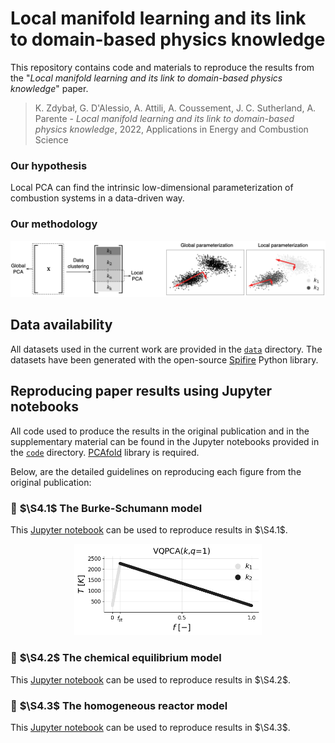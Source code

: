 # Local manifold learning and its link to domain-based physics knowledge

This repository contains code and materials to reproduce the results from the "*Local manifold learning and its link to domain-based physics knowledge*" paper.

> K. Zdybał, G. D'Alessio, A. Attili, A. Coussement, J. C. Sutherland, A. Parente - *Local manifold learning and its link
to domain-based physics knowledge*, 2022, Applications in Energy and Combustion Science

### Our hypothesis

Local PCA can find the intrinsic low-dimensional parameterization of combustion systems in a data-driven way.

### Our methodology

<p align="center">
  <img src="https://github.com/kamilazdybal/local-manifold-learning/raw/main/figures/global-local-PCA.png" width="900">
</p>

## Data availability

All datasets used in the current work are provided in the [`data`](data/) directory. The datasets have been generated with the open-source [Spifire](https://spitfire.readthedocs.io/en/latest/) Python library.

## Reproducing paper results using Jupyter notebooks

All code used to produce the results in the original publication and in the supplementary material can be found in the Jupyter notebooks provided in the [`code`](code/) directory. [PCAfold](https://pcafold.readthedocs.io/en/latest/index.html) library is required.

Below, are the detailed guidelines on reproducing each figure from the original publication:

### 📄 $\S4.1$ The Burke-Schumann model 

This [Jupyter notebook](code/paper-simple-systems-Burke-Schumann.ipynb) can be used to reproduce results in $\S4.1$.

<p align="center">
  <img src="https://github.com/kamilazdybal/local-manifold-learning/raw/main/figures/BS-VQPCA.png" width="300">
</p>

### 📄 $\S4.2$ The chemical equilibrium model 

This [Jupyter notebook](code/paper-simple-systems-Chemical-Equilibrium.ipynb) can be used to reproduce results in $\S4.2$.


### 📄 $\S4.3$ The homogeneous reactor model 

This [Jupyter notebook](code/paper-simple-systems-Homogeneous-Reactor.ipynb) can be used to reproduce results in $\S4.3$.